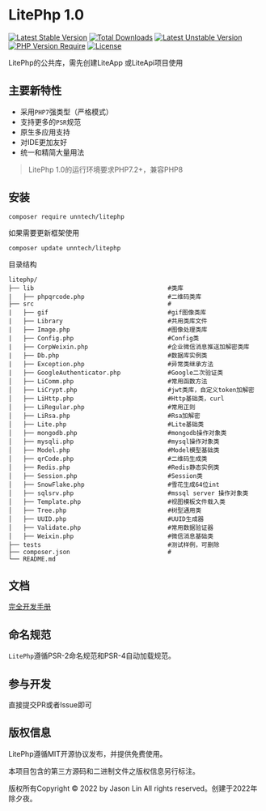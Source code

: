 
LitePhp 1.0
===============

[![Latest Stable Version](https://poser.pugx.org/unntech/liteapi/v/stable)](https://packagist.org/packages/unntech/litephp)
[![Total Downloads](https://poser.pugx.org/unntech/litephp/downloads)](https://packagist.org/packages/unntech/litephp)
[![Latest Unstable Version](http://poser.pugx.org/unntech/litephp/v/unstable)](https://packagist.org/packages/unntech/litephp)
[![PHP Version Require](http://poser.pugx.org/unntech/litephp/require/php)](https://packagist.org/packages/unntech/litephp)
[![License](https://poser.pugx.org/unntech/litephp/license)](https://packagist.org/packages/unntech/litephp)

LitePhp的公共库，需先创建LiteApp 或LiteApi项目使用



## 主要新特性

* 采用`PHP7`强类型（严格模式）
* 支持更多的`PSR`规范
* 原生多应用支持
* 对IDE更加友好
* 统一和精简大量用法


> LitePhp 1.0的运行环境要求PHP7.2+，兼容PHP8

## 安装

~~~
composer require unntech/litephp
~~~


如果需要更新框架使用
~~~
composer update unntech/litephp
~~~

目录结构
~~~
litephp/
├── lib                                     #类库
|   ├── phpqrcode.php                       #二维码类库
├── src                                     #
|   ├── gif                                 #gif图像类库
|   ├── Library                             #共用类库文件
|   ├── Image.php                           #图像处理类库
|   ├── Config.php                          #Config类
|   ├── CorpWeixin.php                      #企业微信消息推送加解密类库
|   ├── Db.php                              #数据库实例类
|   ├── Exception.php                       #异常类继承方法
|   ├── GoogleAuthenticator.php             #Google二次验证类
│   ├── LiComm.php                          #常用函数方法
│   ├── LiCrypt.php                         #jwt类库，自定义token加解密
│   ├── LiHttp.php                          #Http基础类，curl
│   ├── LiRegular.php                       #常用正则
│   ├── LiRsa.php                           #Rsa加解密
│   ├── Lite.php                            #Lite基础类
│   ├── mongodb.php                         #mongodb操作对象类
│   ├── mysqli.php                          #mysql操作对象类
│   ├── Model.php                           #Model模型基础类
│   ├── qrCode.php                          #二维码生成类
│   ├── Redis.php                           #Redis静态实例类
│   ├── Session.php                         #Session类
│   ├── SnowFlake.php                       #雪花生成64位int
│   ├── sqlsrv.php                          #mssql server 操作对象类
│   ├── Template.php                        #视图模板文件载入类
│   ├── Tree.php                            #树型通用类
│   ├── UUID.php                            #UUID生成器
│   ├── Validate.php                        #常用数据验证器
│   ├── Weixin.php                          #微信消息基础类
├── tests                                   #测试样例，可删除
├── composer.json                           #
└── README.md
~~~

## 文档

[完全开发手册](#)

## 命名规范

`LitePhp`遵循PSR-2命名规范和PSR-4自动加载规范。

## 参与开发

直接提交PR或者Issue即可

## 版权信息

LitePhp遵循MIT开源协议发布，并提供免费使用。

本项目包含的第三方源码和二进制文件之版权信息另行标注。

版权所有Copyright © 2022 by Jason Lin All rights reserved。创建于2022年除夕夜。

